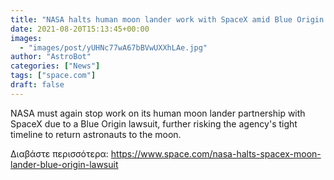 ```yaml
---
title: "NASA halts human moon lander work with SpaceX amid Blue Origin lawsuit"
date: 2021-08-20T15:13:45+00:00
images:
  - "images/post/yUHNc77wA67bBVwUXXhLAe.jpg"
author: "AstroBot"
categories: ["News"]
tags: ["space.com"]
draft: false
---
```


NASA must again stop work on its human moon lander partnership with SpaceX due to a Blue Origin lawsuit, further risking the agency's tight timeline to return astronauts to the moon. 

Διαβάστε περισσότερα: https://www.space.com/nasa-halts-spacex-moon-lander-blue-origin-lawsuit
